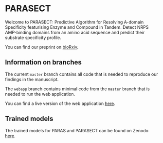 # PARASECT

Welcome to PARASECT: Predictive Algorithm for Resolving A-domain Specificity featurising Enzyme and Compound in Tandem. Detect NRPS AMP-binding domains from an amino acid sequence and predict their substrate specificity profile.

You can find our preprint on [bioRxiv](https://www.biorxiv.org/content/10.1101/2025.01.08.631717v1).

## Information on branches

The current `master` branch contains all code that is needed to reproduce our findings in the manuscript.

The `webapp` branch contains minimal code from the `master` branch that is needed to run the web application.

You can find a live version of the web application [here](https://paras.bioinformatics.nl/).

## Trained models

The trained models for PARAS and PARASECT can be found on Zenodo [here](https://zenodo.org/records/13165500).
